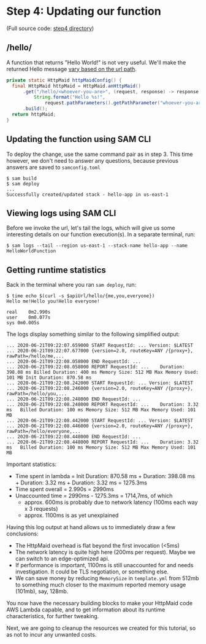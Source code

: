 # Step 4: Updating our function

(Full source code: [step4 directory](step4))

## /hello/<whoever-you-are>

A function that returns "Hello World!" is not very useful.
We'll make the returned Hello message [vary based on the url path](https://quantummaid.de/docs/2_httpmaid/04_handlingrequests.html#request-route-and-path-parameters).

<!---[CodeSnippet](step4HttpMaidConfig)-->
```java
private static HttpMaid httpMaidConfig() {
  final HttpMaid httpMaid = HttpMaid.anHttpMaid()
      .get("/hello/<whoever-you-are>", (request, response) -> response.setBody(
          String.format("Hello %s!",
              request.pathParameters().getPathParameter("whoever-you-are"))))
      .build();
  return httpMaid;
}
```

## Updating the function using SAM CLI

To deploy the change, use the same command pair as in step 3.
This time however, we don't need to answer any questions, because previous answers are saved to `samconfig.toml`

```shell
$ sam build
$ sam deploy
...
Successfully created/updated stack - hello-app in us-east-1
```

## Viewing logs using SAM CLI

Before we invoke the url, let's tail the logs, which will give us some interesting details on our function execution(s).
In a separate terminal, run:

```shell
$ sam logs --tail --region us-east-1 --stack-name hello-app --name HelloWorldFunction
```

## Getting runtime statistics

Back in the terminal where you ran `sam deploy`, run:

```shell
$ time echo $(curl -s $apiUrl/hello/{me,you,everyone})
Hello me!Hello you!Hello everyone!

real	0m2.990s
user	0m0.077s
sys	0m0.005s
```

The logs display something similar to the following simplified output:

```text
... 2020-06-21T09:22:07.659000 START RequestId: ... Version: $LATEST
... 2020-06-21T09:22:07.677000 {version=2.0, routeKey=ANY /{proxy+}, rawPath=/hello/me,...
... 2020-06-21T09:22:08.058000 END RequestId: ...
... 2020-06-21T09:22:08.058000 REPORT RequestId: ...	Duration: 398.08 ms	Billed Duration: 400 ms	Memory Size: 512 MB	Max Memory Used: 101 MB	Init Duration: 870.58 ms
... 2020-06-21T09:22:08.242000 START RequestId: ... Version: $LATEST
... 2020-06-21T09:22:08.246000 {version=2.0, routeKey=ANY /{proxy+}, rawPath=/hello/you,...
... 2020-06-21T09:22:08.248000 END RequestId: ...
... 2020-06-21T09:22:08.248000 REPORT RequestId: ...	Duration: 3.32 ms	Billed Duration: 100 ms	Memory Size: 512 MB	Max Memory Used: 101 MB
... 2020-06-21T09:22:08.442000 START RequestId: ... Version: $LATEST
... 2020-06-21T09:22:08.446000 {version=2.0, routeKey=ANY /{proxy+}, rawPath=/hello/everyone,...
... 2020-06-21T09:22:08.448000 END RequestId: ...
... 2020-06-21T09:22:08.448000 REPORT RequestId: ...	Duration: 3.32 ms	Billed Duration: 100 ms	Memory Size: 512 MB	Max Memory Used: 101 MB
```

Important statistics:

- Time spent in lambda = Init Duration: 870.58 ms + Duration: 398.08 ms + Duration: 3.32 ms + Duration: 3.32 ms = 1275.3ms
- Time spent overall = 2.990s = 2990ms
- Unaccounted time = 2990ms - 1275.3ms = 1714,7ms, of which
  - approx. 600ms is probably due to network latency (100ms each way x 3 requests)
  - approx. 1100ms is as yet unexplained

Having this log output at hand allows us to immediately draw a few conclusions:

- The HttpMaid overhead is flat beyond the first invocation (<5ms)
- The network latency is quite high here (200ms per request). Maybe we can switch to an edge-optimized api.
- If performance is important, 1100ms is still unaccounted for and needs investigation. It could be TLS negotiation, or something else.
- We can save money by reducing `MemorySize` in `template.yml` from 512mb to something much closer to the maximum reported memory usage (101mb), say, 128mb.

You now have the necessary building blocks to make your HttpMaid code AWS Lambda capable,
and to get information about its runtime characteristics, for further tweaking.

Next, we are going to cleanup the resources we created for this tutorial, so as not to incur any unwanted costs.
